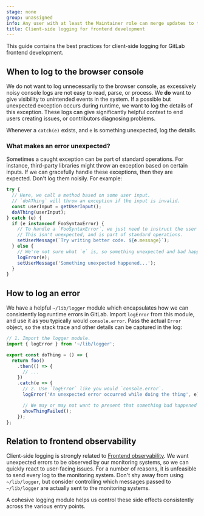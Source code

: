 ```yaml
---
stage: none
group: unassigned
info: Any user with at least the Maintainer role can merge updates to this content. For details, see https://docs.gitlab.com/ee/development/development_processes.html#development-guidelines-review.
title: Client-side logging for frontend development
---
```


This guide contains the best practices for client-side logging for GitLab
frontend development.

## When to log to the browser console

We do not want to log unnecessarily to the browser console, as excessively
noisy console logs are not easy to read, parse, or process. We **do** want to
give visibility to unintended events in the system. If a possible but unexpected
exception occurs during runtime, we want to log the details of this exception.
These logs can give significantly helpful context to end users creating issues, or
contributors diagnosing problems.

Whenever a `catch(e)` exists, and `e` is something unexpected, log the details.

### What makes an error unexpected?

Sometimes a caught exception can be part of standard operations. For instance, third-party
libraries might throw an exception based on certain inputs. If we can gracefully
handle these exceptions, then they are expected. Don't log them noisily.
For example:

```javascript
try {
  // Here, we call a method based on some user input.
  // `doAThing` will throw an exception if the input is invalid.
  const userInput = getUserInput();
  doAThing(userInput);
} catch (e) {
  if (e instanceof FooSyntaxError) {
    // To handle a `FooSyntaxError`, we just need to instruct the user to change their input.
    // This isn't unexpected, and is part of standard operations.
    setUserMessage(`Try writing better code. ${e.message}`);
  } else {
    // We're not sure what `e` is, so something unexpected and bad happened...
    logError(e);
    setUserMessage('Something unexpected happened...');
  }
}
```

## How to log an error

We have a helpful `~/lib/logger` module which encapsulates how we can
consistently log runtime errors in GitLab. Import `logError` from this
module, and use it as you typically would `console.error`. Pass the actual `Error`
object, so the stack trace and other details can be captured in the log:

```javascript
// 1. Import the logger module.
import { logError } from '~/lib/logger';

export const doThing = () => {
  return foo()
    .then(() => {
      // ...
    })
    .catch(e => {
      // 2. Use `logError` like you would `console.error`.
      logError('An unexpected error occurred while doing the thing', e);

      // We may or may not want to present that something bad happened to the end user.
      showThingFailed();
    });
};
```

## Relation to frontend observability

Client-side logging is strongly related to
[Frontend observability](https://handbook.gitlab.com/handbook/company/working-groups/frontend-observability/).
We want unexpected errors to be observed by our monitoring systems, so
we can quickly react to user-facing issues. For a number of reasons, it is
unfeasible to send every log to the monitoring system. Don't shy away from using
`~/lib/logger`, but consider controlling which messages passed to `~/lib/logger`
are actually sent to the monitoring systems.

A cohesive logging module helps us control these side effects consistently
across the various entry points.
